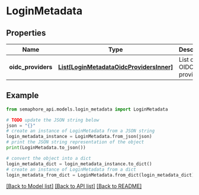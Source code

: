 # LoginMetadata


## Properties

Name | Type | Description | Notes
------------ | ------------- | ------------- | -------------
**oidc_providers** | [**List[LoginMetadataOidcProvidersInner]**](LoginMetadataOidcProvidersInner.md) | List of OIDC providers | [optional] 

## Example

```python
from semaphore_api.models.login_metadata import LoginMetadata

# TODO update the JSON string below
json = "{}"
# create an instance of LoginMetadata from a JSON string
login_metadata_instance = LoginMetadata.from_json(json)
# print the JSON string representation of the object
print(LoginMetadata.to_json())

# convert the object into a dict
login_metadata_dict = login_metadata_instance.to_dict()
# create an instance of LoginMetadata from a dict
login_metadata_from_dict = LoginMetadata.from_dict(login_metadata_dict)
```
[[Back to Model list]](../README.md#documentation-for-models) [[Back to API list]](../README.md#documentation-for-api-endpoints) [[Back to README]](../README.md)


